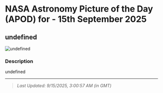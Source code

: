 
# NASA Astronomy Picture of the Day (APOD) for - 15th September 2025
## undefined

![undefined](undefined)

### Description
undefined

---
> _Last Updated: 9/15/2025, 3:00:57 AM (in GMT)_
